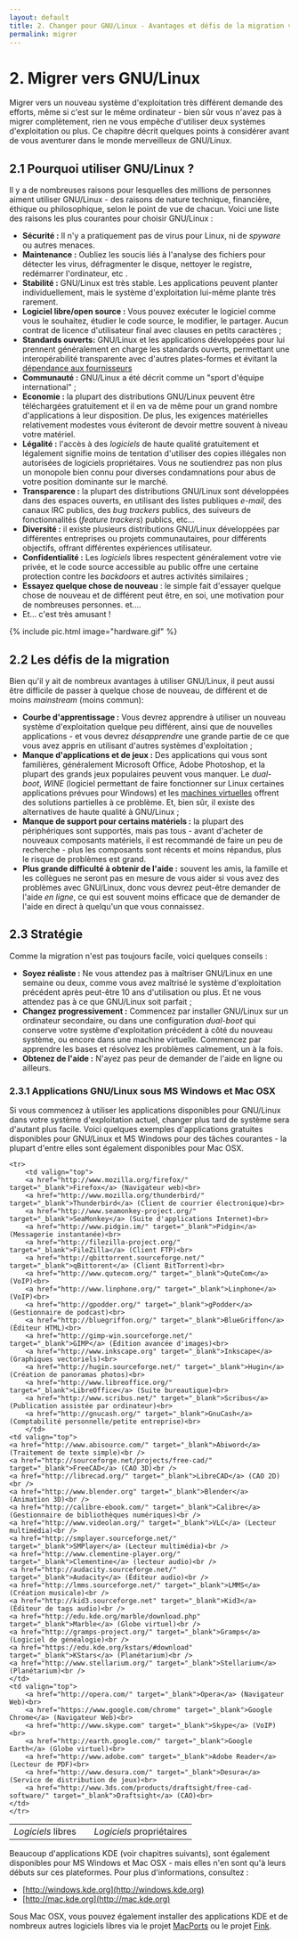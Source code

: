 ```yaml
---
layout: default
title: 2. Changer pour GNU/Linux - Avantages et défis de la migration vers GNU/Linux
permalink: migrer
---
```


# 2. Migrer vers GNU/Linux

Migrer vers un nouveau système d'exploitation très différent demande des efforts, même si c'est sur le même ordinateur - bien sûr vous n'avez pas à migrer complètement, rien ne vous empêche d'utiliser deux systèmes d'exploitation ou plus. Ce chapitre décrit quelques points à considérer avant de vous aventurer dans le monde merveilleux de GNU/Linux.

## 2.1 Pourquoi utiliser GNU/Linux ?

Il y a de nombreuses raisons pour lesquelles des millions de personnes aiment utiliser GNU/Linux - des raisons de nature technique, financière, éthique ou philosophique, selon le point de vue de chacun.  Voici une liste des raisons les plus courantes pour choisir GNU/Linux :

- **Sécurité :** Il n'y a pratiquement pas de virus pour Linux, ni de *spyware* ou autres menaces.  
- **Maintenance :** Oubliez les soucis liés à l'analyse des fichiers pour détecter les virus, défragmenter le disque, nettoyer le registre, redémarrer l'ordinateur, etc .
- **Stabilité :** GNU/Linux est très stable. Les applications peuvent planter individuellement, mais le système d'exploitation lui-même plante très rarement.
- **Logiciel libre/open source :** Vous pouvez exécuter le logiciel comme vous le souhaitez, étudier le code source, le modifier, le partager. Aucun contrat de licence d'utilisateur final avec clauses en petits caractères ;
- **Standards ouverts:** GNU/Linux et les applications développées pour lui prennent généralement en charge les standards ouverts, permettant une interopérabilité transparente avec d'autres plates-formes et évitant la [dépendance aux fournisseurs](https://fr.wikipedia.org/wiki/Enfermement_propriétaire)
- **Communauté :** GNU/Linux a été décrit comme un "sport d'équipe international" ;
- **Economie :** la plupart des distributions GNU/Linux peuvent être téléchargées gratuitement et il en va de même pour un grand nombre d'applications à leur disposition. De plus, les exigences matérielles relativement modestes vous éviteront de devoir mettre souvent à niveau votre matériel.
- **Légalité :** l'accès à des *logiciels* de haute qualité gratuitement et légalement signifie moins de tentation d'utiliser des copies illégales non autorisées de logiciels propriétaires. Vous ne soutiendrez pas non plus un monopole bien connu pour diverses condamnations pour abus de votre position dominante sur le marché.
- **Transparence :** la plupart des distributions GNU/Linux sont développées dans des espaces ouverts, en utilisant des listes publiques *e-mail*, des canaux IRC publics, des  *bug trackers* publics, des suiveurs de fonctionnalités (*feature trackers*) publics, etc...
- **Diversité :** il existe plusieurs distributions GNU/Linux développées par différentes entreprises ou projets communautaires, pour différents objectifs, offrant différentes expériences utilisateur.
- **Confidentialité :** Les *logiciels* libres respectent généralement votre vie privée, et le code source accessible au public offre une certaine protection contre les *backdoors* et autres activités similaires ;
- **Essayez quelque chose de nouveau** : le simple fait d'essayer quelque chose de nouveau et de différent peut être, en soi, une motivation pour de nombreuses personnes. et....
- Et... c'est très amusant !

{% include pic.html image="hardware.gif" %}

## 2.2 Les défis de la migration

Bien qu'il y ait de nombreux avantages à utiliser GNU/Linux, il peut aussi être difficile de passer à quelque chose de nouveau, de différent et de moins *mainstream* (moins commun):

- **Courbe d'apprentissage :** Vous devrez apprendre à utiliser un nouveau système d'exploitation quelque peu différent, ainsi que de nouvelles applications - et vous devrez *désapprendre* une grande partie de ce que vous avez appris en utilisant d'autres systèmes d'exploitation ;
- **Manque d'applications et de jeux :** Des applications qui vous sont familières, généralement Microsoft Office, Adobe Photoshop, et la plupart des grands jeux populaires peuvent vous manquer. Le *dual-boot*, *WINE* (logiciel permettant de faire fonctionner sur Linux certaines applications prévues pour Windows) et les [machines virtuelles](https://fr.wikipedia.org/wiki/Machine_virtuelle) offrent des solutions partielles à ce problème. Et, bien sûr, il existe des alternatives de haute qualité à GNU/Linux ;
- **Manque de support pour certains matériels :** la plupart des périphériques sont supportés, mais pas tous - avant d'acheter de nouveaux composants matériels, il est recommandé de faire un peu de recherche - plus les composants sont récents et moins répandus, plus le risque de problèmes est grand.  
- **Plus grande difficulté à obtenir de l'aide :** souvent les amis, la famille et les collègues ne seront pas en mesure de vous aider si vous avez des problèmes avec GNU/Linux, donc vous devrez peut-être demander de l'aide *en ligne*, ce qui est souvent moins efficace que de demander de l'aide en direct à quelqu'un que vous connaissez.

## 2.3 Stratégie

Comme la migration n'est pas toujours facile, voici quelques conseils :

- **Soyez réaliste :** Ne vous attendez pas à maîtriser GNU/Linux en une semaine ou deux, comme vous avez maîtrisé le système d'exploitation précédent après peut-être 10 ans d'utilisation ou plus. Et ne vous attendez pas à ce que GNU/Linux soit parfait ;
- **Changez progressivement :** Commencez par installer GNU/Linux sur un ordinateur secondaire, ou dans une configuration *dual-boot* qui conserve votre système d'exploitation précédent à côté du nouveau système, ou encore dans une machine virtuelle. Commencez par apprendre les bases et résolvez les problèmes calmement, un à la fois.
- **Obtenez de l'aide :** N'ayez pas peur de demander de l'aide en ligne ou ailleurs.

### 2.3.1 Applications GNU/Linux sous MS Windows et Mac OSX

Si vous commencez à utiliser les applications disponibles pour GNU/Linux dans votre système d'exploitation actuel, changer plus tard de système sera d'autant plus facile. Voici quelques exemples d'applications gratuites disponibles pour GNU/Linux et MS Windows pour des tâches courantes - la plupart d'entre elles sont également disponibles pour Mac OSX.

<table width="98%">
	<tbody><tr>
		<td class="small-bold"><em>Logiciels</em> libres</td>
		<td class="small-bold"></td>
		<td class="small-bold"><em>Logiciels</em> propriétaires</td>
	</tr>

	<tr>
		<td valign="top">
		<a href="http://www.mozilla.org/firefox/" target="_blank">Firefox</a> (Navigateur web)<br>
		<a href="http://www.mozilla.org/thunderbird/" target="_blank">Thunderbird</a> (Client de courrier électronique)<br>
		<a href="http://www.seamonkey-project.org/" target="_blank">SeaMonkey</a> (Suite d'applications Internet)<br>
		<a href="http://www.pidgin.im/" target="_blank">Pidgin</a> (Messagerie instantanée)<br>
		<a href="http://filezilla-project.org/" target="_blank">FileZilla</a> (Client FTP)<br>
		<a href="http://qbittorrent.sourceforge.net/" target="_blank">qBittorent</a> (Client BitTorrent)<br>
		<a href="http://www.qutecom.org/" target="_blank">QuteCom</a> (VoIP)<br>
		<a href="http://www.linphone.org/" target="_blank">Linphone</a> (VoIP)<br>
		<a href="http://gpodder.org/" target="_blank">gPodder</a> (Gestionnaire de podcast)<br>
		<a href="http://bluegriffon.org/" target="_blank">BlueGriffon</a> (Éditeur HTML)<br>
		<a href="http://gimp-win.sourceforge.net/" target="_blank">GIMP</a> (Édition avancée d'images)<br>
		<a href="http://www.inkscape.org" target="_blank">Inkscape</a> (Graphiques vectoriels)<br>
		<a href="http://hugin.sourceforge.net/" target="_blank">Hugin</a> (Création de panoramas photos)<br>
		<a href="http://www.libreoffice.org/" target="_blank">LibreOffice</a> (Suite bureautique)<br>
		<a href="http://www.scribus.net/" target="_blank">Scribus</a> (Publication assistée par ordinateur)<br>
		<a href="http://gnucash.org/" target="_blank">GnuCash</a> (Comptabilité personnelle/petite entreprise)<br>
		</td>
	<td valign="top">
    <a href="http://www.abisource.com/" target="_blank">Abiword</a> (Traitement de texte simple)<br />
    <a href="http://sourceforge.net/projects/free-cad/" target="_blank">FreeCAD</a> (CAO 3D)<br />
    <a href="http://librecad.org/" target="_blank">LibreCAD</a> (CAO 2D)<br />
    <a href="http://www.blender.org" target="_blank">Blender</a> (Animation 3D)<br />
    <a href="http://calibre-ebook.com/" target="_blank">Calibre</a> (Gestionnaire de bibliothèques numériques)<br />
    <a href="http://www.videolan.org/" target="_blank">VLC</a> (Lecteur multimédia)<br />
    <a href="http://smplayer.sourceforge.net/" target="_blank">SMPlayer</a> (Lecteur multimédia)<br />
    <a href="http://www.clementine-player.org/" target="_blank">Clementine</a> (lecteur audio)<br />
    <a href="http://audacity.sourceforge.net/" target="_blank">Audacity</a> (Éditeur audio)<br />
    <a href="http://lmms.sourceforge.net/" target="_blank">LMMS</a> (Création musicale)<br />
    <a href="http://kid3.sourceforge.net" target="_blank">Kid3</a> (Éditeur de tags audio)<br />
    <a href="http://edu.kde.org/marble/download.php" target="_blank">Marble</a> (Globe virtuel)<br />
    <a href="http://gramps-project.org/" target="_blank">Gramps</a> (Logiciel de généalogie)<br />
    <a href="https://edu.kde.org/kstars/#download" target="_blank">KStars</a> (Planétarium)<br />
    <a href="http://www.stellarium.org/" target="_blank">Stellarium</a> (Planétarium)<br />
	</td>
	<td valign="top">
		<a href="http://opera.com/" target="_blank">Opera</a> (Navigateur Web)<br>
		<a href="https://www.google.com/chrome" target="_blank">Google Chrome</a> (Navigateur Web)<br>
		<a href="http://www.skype.com" target="_blank">Skype</a> (VoIP)<br>
		<a href="http://earth.google.com/" target="_blank">Google Earth</a> (Globe virtuel)<br>
		<a href="http://www.adobe.com" target="_blank">Adobe Reader</a> (Lecteur de PDF)<br>
		<a href="http://www.desura.com/" target="_blank">Desura</a> (Service de distribution de jeux)<br>
		<a href="http://www.3ds.com/products/draftsight/free-cad-software/" target="_blank">Draftsight</a> (CAO)<br>
	</td>
	</tr>
</tbody></table>

Beaucoup d'applications KDE (voir chapitres suivants), sont également disponibles pour MS Windows et Mac OSX - mais elles n'en sont qu'à leurs débuts sur ces plateformes. Pour plus d'informations, consultez :

- [http://windows.kde.org](http://windows.kde.org)
- [http://mac.kde.org](http://mac.kde.org)

Sous Mac OSX, vous pouvez également installer des applications KDE et de nombreux autres logiciels libres via le projet [MacPorts](http://www.macports.org/) ou le projet [Fink](http://www.finkproject.org/).
